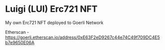 # Luigi (LUI) Erc721 NFT

My own Erc721 NFT deployed to Goerli Network

Etherscan - https://goerli.etherscan.io/address/0xE63F2eD9267c44e74C49f709DC4E5b7e9650E06A
